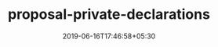 ---
title: "proposal-private-declarations"
date: 2019-06-16T17:46:58+05:30
type: "organisations"
org_name: "Ecma TC39"
repo_desc: "Private Declarations Proposal at Stage 1"
repo_link: https://github.com/tc39/proposal-private-declarations
---